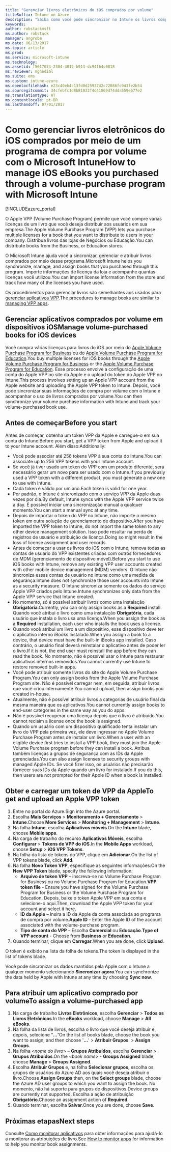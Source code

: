 ```yaml
---
title: "Gerenciar livros eletrônicos do iOS comprados por volume"
titleSuffix: Intune on Azure
description: "Saiba como você pode sincronizar no Intune os livros comprados por volume na loja do iOS e, depois, gerenciar e acompanhar seu uso."
keywords: 
author: robstackmsft
ms.author: robstack
manager: angrobe
ms.date: 06/13/2017
ms.topic: article
ms.prod: 
ms.service: microsoft-intune
ms.technology: 
ms.assetid: f5617074-2384-4812-b913-dc94f64c0818
ms.reviewer: mghadial
ms.suite: ems
ms.custom: intune-azure
ms.openlocfilehash: e23c40eb4c13fd0d2593742c72086fc943fe2b54
ms.sourcegitcommit: 34cfebfc1d8b81032f4d41869d74dda559e677e2
ms.translationtype: HT
ms.contentlocale: pt-BR
ms.lasthandoff: 07/01/2017
---
```

# <span data-ttu-id="a60ad-103">Como gerenciar livros eletrônicos do iOS comprados por meio de um programa de compra por volume com o Microsoft Intune</span><span class="sxs-lookup"><span data-stu-id="a60ad-103">How to manage iOS eBooks you purchased through a volume-purchase program with Microsoft Intune</span></span>
<a id="how-to-manage-ios-ebooks-you-purchased-through-a-volume-purchase-program-with-microsoft-intune" class="xliff"></a>


[!INCLUDE[azure_portal](./includes/azure_portal.md)]

<span data-ttu-id="a60ad-104">O Apple VPP (Volume Purchase Program) permite que você compre várias licenças de um livro que você deseja distribuir aos usuários em sua empresa.</span><span class="sxs-lookup"><span data-stu-id="a60ad-104">The Apple Volume Purchase Program (VPP) lets you purchase multiple licenses for a book that you want to distribute to users in your company.</span></span> <span data-ttu-id="a60ad-105">Distribua livros das lojas de Negócios ou Educação.</span><span class="sxs-lookup"><span data-stu-id="a60ad-105">You can distribute books from the Business, or Education stores.</span></span>

<span data-ttu-id="a60ad-106">O Microsoft Intune ajuda você a sincronizar, gerenciar e atribuir livros comprados por meio desse programa.</span><span class="sxs-lookup"><span data-stu-id="a60ad-106">Microsoft Intune helps you synchronize, manage, and assign books that you purchased through this program.</span></span> <span data-ttu-id="a60ad-107">Importe informações de licença da loja e acompanhe quantas licenças você utilizou.</span><span class="sxs-lookup"><span data-stu-id="a60ad-107">You can import license information from the store and track how many of the licenses you have used.</span></span>

<span data-ttu-id="a60ad-108">Os procedimentos para gerenciar livros são semelhantes aos usados para [gerenciar aplicativos VPP](vpp-apps-ios.md).</span><span class="sxs-lookup"><span data-stu-id="a60ad-108">The procedures to manage books are similar to [managing VPP apps](vpp-apps-ios.md).</span></span>

## <span data-ttu-id="a60ad-109">Gerenciar aplicativos comprados por volume em dispositivos iOS</span><span class="sxs-lookup"><span data-stu-id="a60ad-109">Manage volume-purchased books for iOS devices</span></span>
<a id="manage-volume-purchased-books-for-ios-devices" class="xliff"></a>
<span data-ttu-id="a60ad-110">Você compra várias licenças para livros do iOS por meio do [Apple Volume Purchase Program for Business](http://www.apple.com/business/vpp/) ou do [Apple Volume Purchase Program for Education](http://volume.itunes.apple.com/us/store).</span><span class="sxs-lookup"><span data-stu-id="a60ad-110">You buy multiple licenses for iOS books through the [Apple Volume Purchase Program for Business](http://www.apple.com/business/vpp/) or the [Apple Volume Purchase Program for Education](http://volume.itunes.apple.com/us/store).</span></span> <span data-ttu-id="a60ad-111">Esse processo envolve a configuração de uma conta do Apple VPP no site da Apple e o upload do token do Apple VPP no Intune.</span><span class="sxs-lookup"><span data-stu-id="a60ad-111">This process involves setting up an Apple VPP account from the Apple website and uploading the Apple VPP token to Intune.</span></span>  <span data-ttu-id="a60ad-112">Depois, você pode sincronizar suas informações de compra por volume com o Intune e acompanhar o uso de livros comprados por volume.</span><span class="sxs-lookup"><span data-stu-id="a60ad-112">You can then synchronize your volume purchase information with Intune and track your volume-purchased book use.</span></span>

## <span data-ttu-id="a60ad-113">Antes de começar</span><span class="sxs-lookup"><span data-stu-id="a60ad-113">Before you start</span></span>
<a id="before-you-start" class="xliff"></a>
<span data-ttu-id="a60ad-114">Antes de começar, obtenha um token VPP da Apple e carregue-o em sua conta do Intune.</span><span class="sxs-lookup"><span data-stu-id="a60ad-114">Before you start, get a VPP token from Apple and upload it to your Intune account.</span></span> <span data-ttu-id="a60ad-115">Além disso:</span><span class="sxs-lookup"><span data-stu-id="a60ad-115">Additionally:</span></span>

* <span data-ttu-id="a60ad-116">Você pode associar até 256 tokens VPP à sua conta do Intune.</span><span class="sxs-lookup"><span data-stu-id="a60ad-116">You can associate up to 256 VPP tokens with your Intune account.</span></span>
* <span data-ttu-id="a60ad-117">Se você já tiver usado um token do VPP com um produto diferente, será necessário gerar um novo para ser usado com o Intune.</span><span class="sxs-lookup"><span data-stu-id="a60ad-117">If you previously used a VPP token with a different product, you must generate a new one to use with Intune.</span></span>
* <span data-ttu-id="a60ad-118">Cada token é válido por um ano.</span><span class="sxs-lookup"><span data-stu-id="a60ad-118">Each token is valid for one year.</span></span>
* <span data-ttu-id="a60ad-119">Por padrão, o Intune é sincronizado com o serviço VPP da Apple duas vezes por dia.</span><span class="sxs-lookup"><span data-stu-id="a60ad-119">By default, Intune syncs with the Apple VPP service twice a day.</span></span> <span data-ttu-id="a60ad-120">É possível iniciar uma sincronização manual a qualquer momento.</span><span class="sxs-lookup"><span data-stu-id="a60ad-120">You can start a manual sync at any time.</span></span>
* <span data-ttu-id="a60ad-121">Depois de importar o token do VPP no Intune, não importe o mesmo token em outra solução de gerenciamento de dispositivo.</span><span class="sxs-lookup"><span data-stu-id="a60ad-121">After you have imported the VPP token to Intune, do not import the same token to any other device management solution.</span></span> <span data-ttu-id="a60ad-122">Isso pode resultar na perda de registros de usuário e atribuição de licença.</span><span class="sxs-lookup"><span data-stu-id="a60ad-122">Doing so might result in the loss of license assignment and user records.</span></span>
* <span data-ttu-id="a60ad-123">Antes de começar a usar os livros do iOS com o Intune, remova todas as contas de usuário do VPP existentes criadas com outros fornecedores de MDM (gerenciamento de dispositivo móvel).</span><span class="sxs-lookup"><span data-stu-id="a60ad-123">Before you start to use iOS books with Intune, remove any existing VPP user accounts created with other mobile device management (MDM) vendors.</span></span> <span data-ttu-id="a60ad-124">O Intune não sincroniza essas contas de usuário no Intune como uma medida de segurança.</span><span class="sxs-lookup"><span data-stu-id="a60ad-124">Intune does not synchronize those user accounts into Intune as a security measure.</span></span> <span data-ttu-id="a60ad-125">O Intune sincroniza somente os dados do serviço Apple VPP criados pelo Intune.</span><span class="sxs-lookup"><span data-stu-id="a60ad-125">Intune synchronizes only data from the Apple VPP service that Intune created.</span></span>
* <span data-ttu-id="a60ad-126">No momento, só é possível atribuir livros como uma instalação **Obrigatória**.</span><span class="sxs-lookup"><span data-stu-id="a60ad-126">Currently, you can only assign books as a **Required** install.</span></span> <span data-ttu-id="a60ad-127">Quando você atribui o livro como uma instalação **Obrigatória**, cada usuário que instala o livro usa uma licença.</span><span class="sxs-lookup"><span data-stu-id="a60ad-127">When you assign the book as a **Required** installation, each user who installs the book uses a license.</span></span>
* <span data-ttu-id="a60ad-128">Quando você atribui um livro a um dispositivo, esse dispositivo deve ter o aplicativo interno iBooks instalado.</span><span class="sxs-lookup"><span data-stu-id="a60ad-128">When you assign a book to a device, that device must have the built-in iBooks app installed.</span></span> <span data-ttu-id="a60ad-129">Caso contrário, o usuário final deverá reinstalar o aplicativo antes de poder ler o livro.</span><span class="sxs-lookup"><span data-stu-id="a60ad-129">If it is not, the end user must reinstall the app before they can read the book.</span></span> <span data-ttu-id="a60ad-130">No momento, não é possível usar o Intune para restaurar aplicativos internos removidos.</span><span class="sxs-lookup"><span data-stu-id="a60ad-130">You cannot currently use Intune to restore removed built-in apps.</span></span>
* <span data-ttu-id="a60ad-131">Você pode atribuir somente livros do site do Apple Volume Purchase Program.</span><span class="sxs-lookup"><span data-stu-id="a60ad-131">You can only assign books from the Apple Volume Purchase Program site.</span></span> <span data-ttu-id="a60ad-132">Não é possível carregar nem, em seguida, atribuir livros que você criou internamente.</span><span class="sxs-lookup"><span data-stu-id="a60ad-132">You cannot upload, then assign books you created in-house.</span></span>
* <span data-ttu-id="a60ad-133">Atualmente, não é possível atribuir livros a categorias de usuário final da mesma maneira que os aplicativos.</span><span class="sxs-lookup"><span data-stu-id="a60ad-133">You cannot currently assign books to end-user categories in the same way as you do apps.</span></span>
* <span data-ttu-id="a60ad-134">Não é possível recuperar uma licença depois que o livro é atribuído.</span><span class="sxs-lookup"><span data-stu-id="a60ad-134">You cannot reclaim a license once the book is assigned.</span></span>
* <span data-ttu-id="a60ad-135">Quando um usuário com um dispositivo qualificado tenta instalar um livro do VPP pela primeira vez, ele deve ingressar no Apple Volume Purchase Program antes de instalar um livro.</span><span class="sxs-lookup"><span data-stu-id="a60ad-135">When a user with an eligible device first tries to install a VPP book, they must join the Apple Volume Purchase program before they can install a book.</span></span> <span data-ttu-id="a60ad-136">Atribua também licenças a grupos de segurança com as IDs da Apple gerenciadas.</span><span class="sxs-lookup"><span data-stu-id="a60ad-136">You can also assign licenses to security groups with managed Apple IDs.</span></span> <span data-ttu-id="a60ad-137">Se você fizer isso, os usuários não precisarão fornecer suas IDs da Apple quando um livro for instalado.</span><span class="sxs-lookup"><span data-stu-id="a60ad-137">If you do this, then users are not prompted for their Apple ID when a book is installed.</span></span>

## <span data-ttu-id="a60ad-138">Obter e carregar um token de VPP da Apple</span><span class="sxs-lookup"><span data-stu-id="a60ad-138">To get and upload an Apple VPP token</span></span>
<a id="to-get-and-upload-an-apple-vpp-token" class="xliff"></a>

1. <span data-ttu-id="a60ad-139">Entre no portal do Azure.</span><span class="sxs-lookup"><span data-stu-id="a60ad-139">Sign into the Azure portal.</span></span>
2. <span data-ttu-id="a60ad-140">Escolha **Mais Serviços** > **Monitoramento + Gerenciamento** > **Intune**.</span><span class="sxs-lookup"><span data-stu-id="a60ad-140">Choose **More Services** > **Monitoring + Management** > **Intune**.</span></span>
3. <span data-ttu-id="a60ad-141">Na folha **Intune**, escolha **Aplicativos móveis**.</span><span class="sxs-lookup"><span data-stu-id="a60ad-141">On the **Intune** blade, choose **Mobile apps**.</span></span>
1.  <span data-ttu-id="a60ad-142">Na carga de trabalho do recurso **Aplicativos Móveis**, escolha **Configurar** > **Tokens de VPP do iOS**.</span><span class="sxs-lookup"><span data-stu-id="a60ad-142">In the **Mobile Apps** workload, choose **Setup** > **iOS VPP Tokens**.</span></span>
2.  <span data-ttu-id="a60ad-143">Na folha da lista de tokens do VPP, clique em **Adicionar**.</span><span class="sxs-lookup"><span data-stu-id="a60ad-143">On the list of VPP tokens blade, click **Add**.</span></span>
3.  <span data-ttu-id="a60ad-144">Na folha **Novo Token VPP**, especifique as seguintes informações:</span><span class="sxs-lookup"><span data-stu-id="a60ad-144">On the **New VPP Token** blade, specify the following information:</span></span>
    - <span data-ttu-id="a60ad-145">**Arquivo de token VPP** – inscreva-se no Volume Purchase Program for Business ou no Volume Purchase Program for Education.</span><span class="sxs-lookup"><span data-stu-id="a60ad-145">**VPP token file** - Ensure you have signed for the Volume Purchase Program for Business or the Volume Purchase Program for Education.</span></span> <span data-ttu-id="a60ad-146">Depois, baixe o token Apple VPP em sua conta e selecione-o aqui.</span><span class="sxs-lookup"><span data-stu-id="a60ad-146">Then, download the Apple VPP token for your account and select it here.</span></span>
    - <span data-ttu-id="a60ad-147">**ID da Apple** – Insira a ID da Apple da conta associada ao programa de compra por volume.</span><span class="sxs-lookup"><span data-stu-id="a60ad-147">**Apple ID** - Enter the Apple ID of the account associated with the volume-purchase program.</span></span>
    - <span data-ttu-id="a60ad-148">**Tipo de conta do VPP** – Escolha **Comercial** ou **Educação**.</span><span class="sxs-lookup"><span data-stu-id="a60ad-148">**Type of VPP account** - Choose from **Business** or **Education**.</span></span>
4. <span data-ttu-id="a60ad-149">Quando terminar, clique em **Carregar**.</span><span class="sxs-lookup"><span data-stu-id="a60ad-149">When you are done, click **Upload**.</span></span>

<span data-ttu-id="a60ad-150">O token é exibido na lista da folha de tokens.</span><span class="sxs-lookup"><span data-stu-id="a60ad-150">The token is displayed in the list of tokens blade.</span></span>


<span data-ttu-id="a60ad-151">Você pode sincronizar os dados mantidos pela Apple com o Intune a qualquer momento selecionando **Sincronizar agora**.</span><span class="sxs-lookup"><span data-stu-id="a60ad-151">You can synchronize the data held by Apple with Intune at any time by choosing **Sync now**.</span></span>

## <span data-ttu-id="a60ad-152">Para atribuir um aplicativo comprado por volume</span><span class="sxs-lookup"><span data-stu-id="a60ad-152">To assign a volume-purchased app</span></span>
<a id="to-assign-a-volume-purchased-app" class="xliff"></a>

1. <span data-ttu-id="a60ad-153">Na carga de trabalho **Livros Eletrônicos**, escolha **Gerenciar** > **Todos os Livros Eletrônicos**.</span><span class="sxs-lookup"><span data-stu-id="a60ad-153">In the **eBooks** workload, choose **Manage** > **All eBooks**.</span></span>
2. <span data-ttu-id="a60ad-154">Na folha da lista de livros, escolha o livro que você deseja atribuir e, depois, selecione “**...**”</span><span class="sxs-lookup"><span data-stu-id="a60ad-154">On the list of books blade, choose the book you want to assign, and then choose '**...**'</span></span><span data-ttu-id="a60ad-155"> > **Atribuir Grupos**.</span><span class="sxs-lookup"><span data-stu-id="a60ad-155"> > **Assign Groups**.</span></span>
3. <span data-ttu-id="a60ad-156">Na folha <*nome do livro*> – **Grupos Atribuídos**, escolha **Gerenciar** > **Grupos Atribuídos**.</span><span class="sxs-lookup"><span data-stu-id="a60ad-156">On the <*book name*> - **Groups Assigned** blade, choose **Manage** > **Groups Assigned**.</span></span>
4. <span data-ttu-id="a60ad-157">Escolha **Atribuir Grupos** e, na folha **Selecionar grupos**, escolha os grupos de usuários do Azure AD aos quais você deseja atribuir o livro.</span><span class="sxs-lookup"><span data-stu-id="a60ad-157">Choose **Assign Groups** then, on the **Select groups** blade, choose the Azure AD user groups to which you want to assign the book.</span></span> <span data-ttu-id="a60ad-158">No momento, não há suporte para grupos de dispositivos.</span><span class="sxs-lookup"><span data-stu-id="a60ad-158">Device groups are currently not supported.</span></span>
<span data-ttu-id="a60ad-159">Escolha a ação de atribuição **Obrigatório**.</span><span class="sxs-lookup"><span data-stu-id="a60ad-159">Choose an assignment action of **Required**.</span></span> 
5. <span data-ttu-id="a60ad-160">Quando terminar, escolha **Salvar**.</span><span class="sxs-lookup"><span data-stu-id="a60ad-160">Once you are done, choose **Save**.</span></span>

## <span data-ttu-id="a60ad-161">Próximas etapas</span><span class="sxs-lookup"><span data-stu-id="a60ad-161">Next steps</span></span>
<a id="next-steps" class="xliff"></a>

<span data-ttu-id="a60ad-162">Consulte [Como monitorar aplicativos](apps-monitor.md) para obter informações para ajudá-lo a monitorar as atribuições de livro.</span><span class="sxs-lookup"><span data-stu-id="a60ad-162">See [How to monitor apps](apps-monitor.md) for information to help you monitor book assignments.</span></span>






